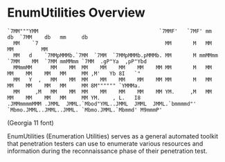 # EnumUtilities Overview

```Text                                 
`7MM"""YMM                                       `7MMF'   `7MF' mm     db  `7MM    db   mm     db                  
  MM    `7                                         MM       M   MM           MM         MM                         
  MM   d    `7MMpMMMb.`7MM  `7MM  `7MMpMMMb.pMMMb. MM       M mmMMmm `7MM    MM  `7MM mmMMmm `7MM  .gP"Ya  ,pP"Ybd 
  MMmmMM      MM    MM  MM    MM    MM    MM    MM MM       M   MM     MM    MM    MM   MM     MM ,M'   Yb 8I   `" 
  MM   Y  ,   MM    MM  MM    MM    MM    MM    MM MM       M   MM     MM    MM    MM   MM     MM 8M"""""" `YMMMa. 
  MM     ,M   MM    MM  MM    MM    MM    MM    MM YM.     ,M   MM     MM    MM    MM   MM     MM YM.    , L.   I8 
.JMMmmmmMMM .JMML  JMML.`Mbod"YML..JMML  JMML  JMML.`bmmmmd"'   `Mbmo.JMML..JMML..JMML. `Mbmo.JMML.`Mbmmd' M9mmmP'     
```

(Georgia 11 font)

EnumUtilities (Enumeration Utilities) serves as a general automated toolkit that penetration testers can use to enumerate various resources and information during the reconnaissance phase of their penetration test.
